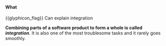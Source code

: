 <div id="title">

#### What

</div>

<span id="prereqs"></span>

<span id="outcomes">{{glyphicon_flag}} Can explain integration</span>

<div id="body">

**Combining parts of a software product to form a whole is called _integration_**. It is also one of the most troublesome tasks and it rarely goes smoothly.

</div>

<div id="extras">
</div>